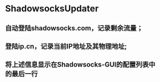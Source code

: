 # ShadowsocksUpdater
## 自动登陆shadowsocks.com，记录剩余流量；
## 登陆ip.cn，记录当前IP地址及其物理地址;
## 将上述信息显示在Shadowsocks-GUI的配置列表中的最后一行

